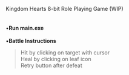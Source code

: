 Kingdom Hearts 8-bit Role Playing Game (WIP) <br />
 <br />
 <br />
•**Run main.exe** 
<br />
<br />
•**Battle Instructions** <br />
> Hit by clicking on target with cursor <br />
> Heal by clicking on leaf icon <br />
> Retry button after defeat <br />

